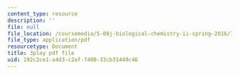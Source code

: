 ```yaml
---
content_type: resource
description: ''
file: null
file_location: /coursemedia/5-08j-biological-chemistry-ii-spring-2016/192c2ce1a4d3c2af740033cb31449c46_siP7IXbPGmw.pdf
file_type: application/pdf
resourcetype: Document
title: 3play pdf file
uid: 192c2ce1-a4d3-c2af-7400-33cb31449c46
---
```

